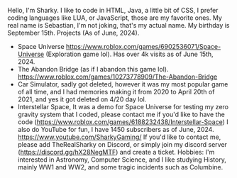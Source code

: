 Hello, I'm Sharky. I like to code in HTML, Java, a little bit of CSS, I prefer coding languages like LUA, or JavaScript, those are my favorite ones.
My real name is Sebastian, I'm not joking, that's my actual name. My birthday is September 15th.
Projects (As of June, 2024).
- Space Universe https://www.roblox.com/games/6902536071/Space-Universe (Exploration game lol). Has over 4k visits as of June 15th, 2024.
- The Abandon Bridge (as if I abandon this game lol). https://www.roblox.com/games/10273778909/The-Abandon-Bridge
- Car Simulator, sadly got deleted, however it was my most popular game of all time, and I had memories making it from 2020 to April 20th of 2021, and yes it got deleted on 4/20 day lol.
- Interstellar Space, It was a demo for Space Universe for testing my zero gravity system that I coded, please contact me if you'd like to have the code (https://www.roblox.com/games/6188232438/Interstellar-Space)
I also do YouTube for fun, I have 1450 subscribers as of June, 2024. https://www.youtube.com/SharkyGaming/
If you'd like to contact me, please add TheRealSharky on Discord, or simply join my discord server (https://discord.gg/hX28NegMTF) and create a ticket.
Hobbies: I'm interested in Astronomy, Computer Science, and I like studying History, mainly WW1 and WW2, and some tragic incidents such as Columbine.
